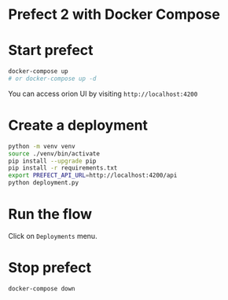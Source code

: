 # Prefect 2 with Docker Compose

# Start prefect

```bash
docker-compose up
# or docker-compose up -d
```

You can access orion UI by visiting `http://localhost:4200`

# Create a deployment

```bash
python -m venv venv
source ./venv/bin/activate
pip install --upgrade pip
pip install -r requirements.txt
export PREFECT_API_URL=http://localhost:4200/api
python deployment.py
```

# Run the flow

Click on `Deployments` menu.

# Stop prefect

```bash
docker-compose down
```